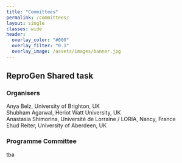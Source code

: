 ```yaml
---
title: "Committees"
permalink: /committees/
layout: single
classes: wide
header:
  overlay_color: "#000"
  overlay_filter: "0.1"
  overlay_image: /assets/images/banner.jpg
---
```


## ReproGen Shared task 


### Organisers

Anya Belz, University of Brighton, UK\
Shubham Agarwal, Heriot Watt University, UK\
Anastasia Shimorina, Université de Lorraine / LORIA, Nancy, France\
Ehud Reiter, University of Aberdeen, UK


### Programme Committee

tba